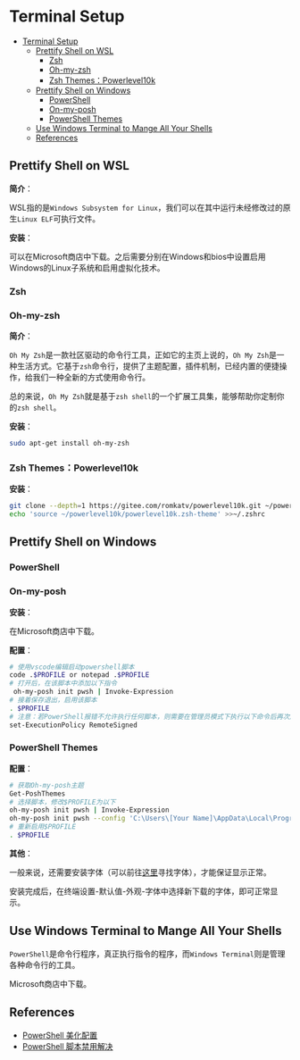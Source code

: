 # Terminal Setup

- [Terminal Setup](#terminal-setup)
  - [Prettify Shell on WSL](#prettify-shell-on-wsl)
    - [Zsh](#zsh)
    - [Oh-my-zsh](#oh-my-zsh)
    - [Zsh Themes：Powerlevel10k](#zsh-themespowerlevel10k)
  - [Prettify Shell on Windows](#prettify-shell-on-windows)
    - [PowerShell](#powershell)
    - [On-my-posh](#on-my-posh)
    - [PowerShell Themes](#powershell-themes)
  - [Use Windows Terminal to Mange All Your Shells](#use-windows-terminal-to-mange-all-your-shells)
  - [References](#references)

## Prettify Shell on WSL

**简介**：

WSL指的是`Windows Subsystem for Linux`，我们可以在其中运行未经修改过的原生`Linux ELF`可执行文件。

**安装**：

可以在Microsoft商店中下载。之后需要分别在Windows和bios中设置启用Windows的Linux子系统和启用虚拟化技术。

### Zsh

### Oh-my-zsh

**简介**：

`Oh My Zsh`是一款社区驱动的命令行工具，正如它的主页上说的，`Oh My Zsh`是一种生活方式。它基于`zsh`命令行，提供了主题配置，插件机制，已经内置的便捷操作，给我们一种全新的方式使用命令行。

总的来说，`Oh My Zsh`就是基于`zsh shell`的一个扩展工具集，能够帮助你定制你的`zsh shell`。

**安装**：

``` bash
sudo apt-get install oh-my-zsh
```

### Zsh Themes：Powerlevel10k

**安装**：

``` bash
git clone --depth=1 https://gitee.com/romkatv/powerlevel10k.git ~/powerlevel10k
echo 'source ~/powerlevel10k/powerlevel10k.zsh-theme' >>~/.zshrc
```

## Prettify Shell on Windows

### PowerShell

### On-my-posh

**安装**：

在Microsoft商店中下载。

**配置**：

``` bash
# 使用vscode编辑启动powershell脚本
code .$PROFILE or notepad .$PROFILE
# 打开后，在该脚本中添加以下指令
 oh-my-posh init pwsh | Invoke-Expression
# 接着保存退出，启用该脚本
. $PROFILE
# 注意：若PowerShell报错不允许执行任何脚本，则需要在管理员模式下执行以下命令后再次启用$PROFILE
set-ExecutionPolicy RemoteSigned
```

### PowerShell Themes

**配置**：

``` bash
# 获取Oh-my-posh主题
Get-PoshThemes
# 选择脚本，修改$PROFILE为以下
oh-my-posh init pwsh | Invoke-Expression
oh-my-posh init pwsh --config 'C:\Users\[Your Name]\AppData\Local\Programs\oh-my-posh\themes\[Theme Name].omp.json'| Invoke-Expression
# 重新启用$PROFILE
. $PROFILE
```

**其他**：

一般来说，还需要安装字体（可以前往[这里](https://www.nerdfonts.com/)寻找字体），才能保证显示正常。

安装完成后，在终端设置-默认值-外观-字体中选择新下载的字体，即可正常显示。

## Use Windows Terminal to Mange All Your Shells

`PowerShell`是命令行程序，真正执行指令的程序，而`Windows Terminal`则是管理各种命令行的工具。

Microsoft商店中下载。

## References

- [PowerShell 美化配置](https://blog.csdn.net/qq_33618417/article/details/126856501)
- [PowerShell 脚本禁用解决](https://blog.csdn.net/llf_cloud/article/details/81069099)
